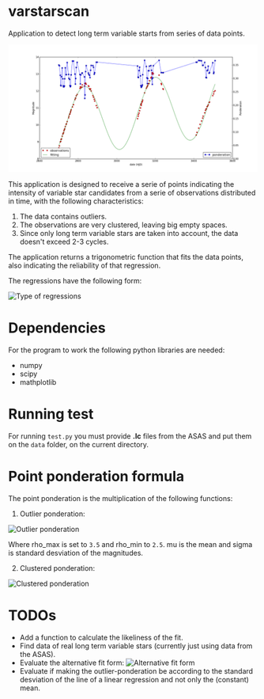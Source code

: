 # varstarscan

Application to detect long term variable starts from series of data points.

![Example fit](img/best_fit_ever.png)

This application is designed to receive a serie of points indicating the intensity of variable star candidates from a serie of observations distributed in time, with the following characteristics:

1. The data contains outliers.
2. The observations are very clustered, leaving big empty spaces.
3. Since only long term variable stars are taken into account, the data doesn't exceed 2-3 cycles.

The application returns a trigonometric function that fits the data points, also indicating the reliability of that regression.

The regressions have the following form:

![Type of regressions](http://mathurl.com/hzxmylk.png)

# Dependencies

For the program to work the following python libraries are needed:

* numpy
* scipy
* mathplotlib

# Running test

For running `test.py` you must provide **.lc** files from the ASAS and put them on the `data` folder, on the current directory.

# Point ponderation formula

The point ponderation is the multiplication of the following functions:

1. Outlier ponderation:

  ![Outlier ponderation](http://mathurl.com/h3aqkcb.png)

  Where rho\_max is set to `3.5` and rho\_min to `2.5`.
  mu is the mean and sigma is standard desviation of the magnitudes.

2. Clustered ponderation:

![Clustered ponderation](http://mathurl.com/jkvfb9q.png)

# TODOs

* Add a function to calculate the likeliness of the fit.
* Find data of real long term variable stars (currently just using data from the ASAS).
* Evaluate the alternative fit form: ![Alternative fit form](http://mathurl.com/hay7uzg.png)
* Evaluate if making the outlier-ponderation be according to the standard desviation of the line of a linear regression and not only the (constant) mean.
